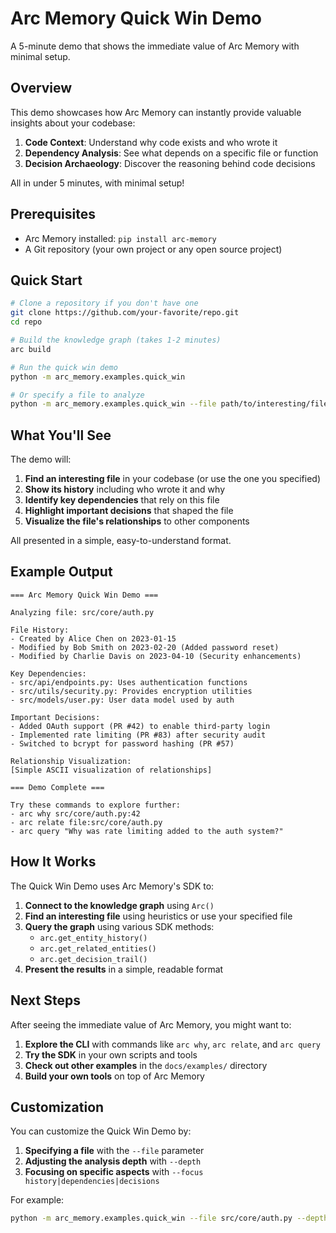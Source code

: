 # Arc Memory Quick Win Demo

A 5-minute demo that shows the immediate value of Arc Memory with minimal setup.

## Overview

This demo showcases how Arc Memory can instantly provide valuable insights about your codebase:

1. **Code Context**: Understand why code exists and who wrote it
2. **Dependency Analysis**: See what depends on a specific file or function
3. **Decision Archaeology**: Discover the reasoning behind code decisions

All in under 5 minutes, with minimal setup!

## Prerequisites

- Arc Memory installed: `pip install arc-memory`
- A Git repository (your own project or any open source project)

## Quick Start

```bash
# Clone a repository if you don't have one
git clone https://github.com/your-favorite/repo.git
cd repo

# Build the knowledge graph (takes 1-2 minutes)
arc build

# Run the quick win demo
python -m arc_memory.examples.quick_win

# Or specify a file to analyze
python -m arc_memory.examples.quick_win --file path/to/interesting/file.py
```

## What You'll See

The demo will:

1. **Find an interesting file** in your codebase (or use the one you specified)
2. **Show its history** including who wrote it and why
3. **Identify key dependencies** that rely on this file
4. **Highlight important decisions** that shaped the file
5. **Visualize the file's relationships** to other components

All presented in a simple, easy-to-understand format.

## Example Output

```
=== Arc Memory Quick Win Demo ===

Analyzing file: src/core/auth.py

File History:
- Created by Alice Chen on 2023-01-15
- Modified by Bob Smith on 2023-02-20 (Added password reset)
- Modified by Charlie Davis on 2023-04-10 (Security enhancements)

Key Dependencies:
- src/api/endpoints.py: Uses authentication functions
- src/utils/security.py: Provides encryption utilities
- src/models/user.py: User data model used by auth

Important Decisions:
- Added OAuth support (PR #42) to enable third-party login
- Implemented rate limiting (PR #83) after security audit
- Switched to bcrypt for password hashing (PR #57)

Relationship Visualization:
[Simple ASCII visualization of relationships]

=== Demo Complete ===

Try these commands to explore further:
- arc why src/core/auth.py:42
- arc relate file:src/core/auth.py
- arc query "Why was rate limiting added to the auth system?"
```

## How It Works

The Quick Win Demo uses Arc Memory's SDK to:

1. **Connect to the knowledge graph** using `Arc()`
2. **Find an interesting file** using heuristics or use your specified file
3. **Query the graph** using various SDK methods:
   - `arc.get_entity_history()`
   - `arc.get_related_entities()`
   - `arc.get_decision_trail()`
4. **Present the results** in a simple, readable format

## Next Steps

After seeing the immediate value of Arc Memory, you might want to:

1. **Explore the CLI** with commands like `arc why`, `arc relate`, and `arc query`
2. **Try the SDK** in your own scripts and tools
3. **Check out other examples** in the `docs/examples/` directory
4. **Build your own tools** on top of Arc Memory

## Customization

You can customize the Quick Win Demo by:

1. **Specifying a file** with the `--file` parameter
2. **Adjusting the analysis depth** with `--depth`
3. **Focusing on specific aspects** with `--focus history|dependencies|decisions`

For example:
```bash
python -m arc_memory.examples.quick_win --file src/core/auth.py --depth 3 --focus decisions
```
